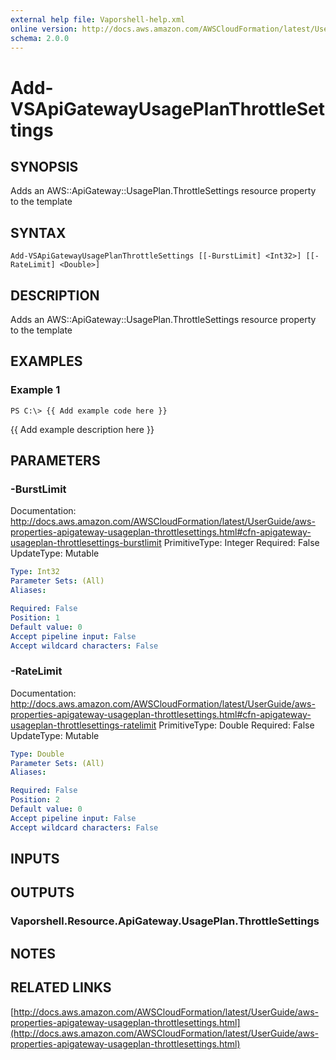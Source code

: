 ```yaml
---
external help file: Vaporshell-help.xml
online version: http://docs.aws.amazon.com/AWSCloudFormation/latest/UserGuide/aws-properties-apigateway-usageplan-throttlesettings.html
schema: 2.0.0
---
```


# Add-VSApiGatewayUsagePlanThrottleSettings

## SYNOPSIS
Adds an AWS::ApiGateway::UsagePlan.ThrottleSettings resource property to the template

## SYNTAX

```
Add-VSApiGatewayUsagePlanThrottleSettings [[-BurstLimit] <Int32>] [[-RateLimit] <Double>]
```

## DESCRIPTION
Adds an AWS::ApiGateway::UsagePlan.ThrottleSettings resource property to the template

## EXAMPLES

### Example 1
```
PS C:\> {{ Add example code here }}
```

{{ Add example description here }}

## PARAMETERS

### -BurstLimit
Documentation: http://docs.aws.amazon.com/AWSCloudFormation/latest/UserGuide/aws-properties-apigateway-usageplan-throttlesettings.html#cfn-apigateway-usageplan-throttlesettings-burstlimit
PrimitiveType: Integer
Required: False
UpdateType: Mutable

```yaml
Type: Int32
Parameter Sets: (All)
Aliases: 

Required: False
Position: 1
Default value: 0
Accept pipeline input: False
Accept wildcard characters: False
```

### -RateLimit
Documentation: http://docs.aws.amazon.com/AWSCloudFormation/latest/UserGuide/aws-properties-apigateway-usageplan-throttlesettings.html#cfn-apigateway-usageplan-throttlesettings-ratelimit
PrimitiveType: Double
Required: False
UpdateType: Mutable

```yaml
Type: Double
Parameter Sets: (All)
Aliases: 

Required: False
Position: 2
Default value: 0
Accept pipeline input: False
Accept wildcard characters: False
```

## INPUTS

## OUTPUTS

### Vaporshell.Resource.ApiGateway.UsagePlan.ThrottleSettings

## NOTES

## RELATED LINKS

[http://docs.aws.amazon.com/AWSCloudFormation/latest/UserGuide/aws-properties-apigateway-usageplan-throttlesettings.html](http://docs.aws.amazon.com/AWSCloudFormation/latest/UserGuide/aws-properties-apigateway-usageplan-throttlesettings.html)

